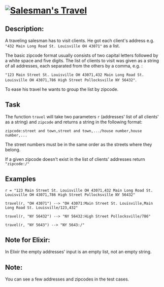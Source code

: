 
# [![Salesman's Travel](https://www.codewars.com/kata/56af1a20509ce5b9b000001e/solutions/python)](https://www.codewars.com/kata/56af1a20509ce5b9b000001e/solutions/python)

## Description:

A traveling salesman has to visit clients. He got each client's address e.g. `"432 Main Long Road St. Louisville OH 43071"` as a list.

The basic zipcode format usually consists of two capital letters followed by a white space and five digits. The list of clients to visit was given as a string of all addresses, each separated from the others by a comma, e.g. :

`"123 Main Street St. Louisville OH 43071,432 Main Long Road St. Louisville OH 43071,786 High Street Pollocksville NY 56432"`.

To ease his travel he wants to group the list by zipcode.

## Task

The function `travel` will take two parameters `r` (addresses' list of all clients' as a string) and `zipcode` and returns a string in the following format:

`zipcode:street and town,street and town,.../house number,house number,...`

The street numbers must be in the same order as the streets where they belong.

If a given zipcode doesn't exist in the list of clients' addresses return `"zipcode:/"`

## Examples
```
r = "123 Main Street St. Louisville OH 43071,432 Main Long Road St. Louisville OH 43071,786 High Street Pollocksville NY 56432"

travel(r, "OH 43071") --> "OH 43071:Main Street St. Louisville,Main Long Road St. Louisville/123,432"

travel(r, "NY 56432") --> "NY 56432:High Street Pollocksville/786"

travel(r, "NY 5643") --> "NY 5643:/"
```

## Note for Elixir:

In Elixir the empty addresses' input is an empty list, not an empty string.

## Note:

You can see a few addresses and zipcodes in the test cases.
